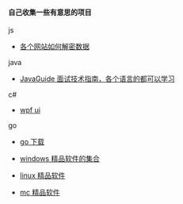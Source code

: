 #### 自己收集一些有意思的项目

js
+ [各个网站如何解密数据](https://github.com/scrapyhub/JSpider)

java
+ [JavaGuide 面试技术指南，各个语言的都可以学习](https://github.com/Snailclimb/JavaGuide)

c#
+ [wpf ui](https://github.com/944095635/DMSkin)

go
+ [go 下载](https://github.com/monkeyWie/gopeed)


+ [windows 精品软件的集合](https://github.com/Awesome-Windows/Awesome)
+ [linux 精品软件](https://github.com/luong-komorebi/Awesome-Linux-Software/blob/master/README_zh-CN.md)
+ [mc 精品软件](https://github.com/jaywcjlove/awesome-mac/blob/master/README-zh.md)